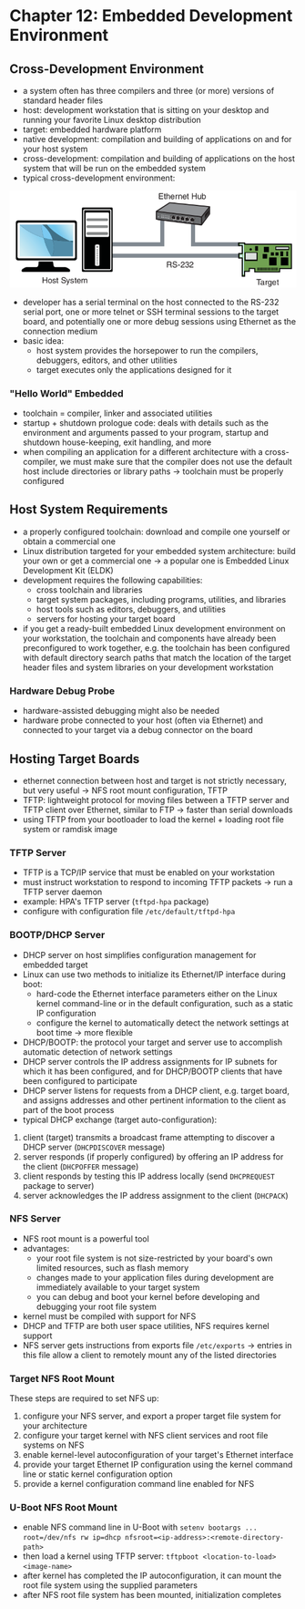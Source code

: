 # Chapter 12: Embedded Development Environment

## Cross-Development Environment

- a system often has three compilers and three (or more) versions of standard
header files
- host: development workstation that is sitting on your desktop and running your
favorite Linux desktop distribution
- target: embedded hardware platform
- native development: compilation and building of applications on and for your
host system
- cross-development: compilation and building of applications on the host system
that will be run on the embedded system
- typical cross-development environment:

![cross-development setup](./assets/chapter12/cross_development_setup.png)

- developer has a serial terminal on the host connected to the RS-232 serial
port, one or more telnet or SSH terminal sessions to the target board, and
potentially one or more debug sessions using Ethernet as the connection medium
- basic idea:
    * host system provides the horsepower to run the compilers, debuggers,
    editors, and other utilities
    * target executes only the applications designed for it

### "Hello World" Embedded

- toolchain = compiler, linker and associated utilities
- startup + shutdown prologue code: deals with details such as the environment
and arguments passed to your program, startup and shutdown house-keeping, exit
handling, and more
- when compiling an application for a different architecture with a
cross-compiler, we must make sure that the compiler does not use the default
host include directories or library paths -> toolchain must be properly
configured

## Host System Requirements

- a properly configured toolchain: download and compile one yourself or obtain
a commercial one
- Linux distribution targeted for your embedded system architecture: build your
own or get a commercial one -> a popular one is Embedded Linux Development Kit (ELDK)
- development requires the following capabilities:
    * cross toolchain and libraries
    * target system packages, including programs, utilities, and libraries
    * host tools such as editors, debuggers, and utilities
    * servers for hosting your target board
- if you get a ready-built embedded Linux development environment on your
workstation, the toolchain and components have already been preconfigured to
work together, e.g. the toolchain has been configured with default directory
search paths that match the location of the target header files and system
libraries on your development workstation

### Hardware Debug Probe

- hardware-assisted debugging might also be needed
- hardware probe connected to your host (often via Ethernet) and connected to
your target via a debug connector on the board

## Hosting Target Boards

- ethernet connection between host and target is not strictly necessary, but
very useful -> NFS root mount configuration, TFTP
- TFTP: lightweight protocol for moving files between a TFTP server and TFTP
client over Ethernet, similar to FTP -> faster than serial downloads
- using TFTP from your bootloader to load the kernel + loading root file system
or ramdisk image

### TFTP Server

- TFTP is a TCP/IP service that must be enabled on your workstation
- must instruct workstation to respond to incoming TFTP packets -> run a TFTP
server daemon
- example: HPA's TFTP server (`tftpd-hpa` package)
- configure with configuration file `/etc/default/tftpd-hpa`

### BOOTP/DHCP Server

- DHCP server on host simplifies configuration management for embedded target
- Linux can use two methods to initialize its Ethernet/IP interface during boot:
    * hard-code the Ethernet interface parameters either on the Linux kernel
    command-line or in the default configuration, such as a static IP configuration
    * configure the kernel to automatically detect the network settings at boot
    time -> more flexible
- DHCP/BOOTP: the protocol your target and server use to accomplish automatic
detection of network settings
- DHCP server controls the IP address assignments for IP subnets for which it
has been configured, and for DHCP/BOOTP clients that have been configured to
participate
- DHCP server listens for requests from a DHCP client, e.g. target board, and
assigns addresses and other pertinent information to the client as part of the
boot process
- typical DHCP exchange (target auto-configuration):
1. client (target) transmits a broadcast frame attempting to discover a DHCP
server (`DHCPDISCOVER` message)
2. server responds (if properly configured) by offering an IP address for the
client (`DHCPOFFER` message)
3. client responds by testing this IP address locally (send `DHCPREQUEST` package
to server)
4. server acknowledges the IP address assignment to the client (`DHCPACK`)

### NFS Server

- NFS root mount is a powerful tool
- advantages:
    * your root file system is not size-restricted by your board's own limited
    resources, such as flash memory
    * changes made to your application files during development are immediately
    available to your target system
    * you can debug and boot your kernel before developing and debugging your
    root file system
- kernel must be compiled with support for NFS
- DHCP and TFTP are both user space utilities, NFS requires kernel support
- NFS server gets instructions from exports file `/etc/exports` -> entries in
this file allow a client to remotely mount any of the listed directories

### Target NFS Root Mount

These steps are required to set NFS up:
1. configure your NFS server, and export a proper target file system for your
architecture
2. configure your target kernel with NFS client services and root file systems
on NFS
3. enable kernel-level autoconfiguration of your target's Ethernet interface
4. provide your target Ethernet IP configuration using the kernel command line
or static kernel configuration option
5. provide a kernel configuration command line enabled for NFS

### U-Boot NFS Root Mount

- enable NFS command line in U-Boot with `setenv bootargs ... root=/dev/nfs rw ip=dhcp nfsroot=<ip-address>:<remote-directory-path>`
- then load a kernel using TFTP server: `tftpboot <location-to-load> <image-name>`
- after kernel has completed the IP autoconfiguration, it can mount the root
file system using the supplied parameters
- after NFS root file system has been mounted, initialization completes

